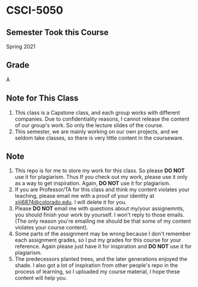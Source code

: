 # CSCI-5050

## Semester Took this Course
Spring 2021

## Grade
A

## Note for This Class
1. This class is a Capstone class, and each group works with different companies. Due to confidentiality reasons, I cannot release the content of our group's work. So only the lecture slides of the course.
2. This semester, we are mainly working on our own projects, and we seldom take classes, so there is very little content in the courseware.

## Note
1. This repo is for me to store my work for this class. So please **DO NOT** use it for plagiarism. Thus If you check out my work, please use it only as a way to get inspiration. Again, **DO NOT** use it for plagiarism.
2. If you are Professor/TA for this class and think my content violates your teaching, please email me with a proof of your identity at xiji6874@colorado.edu. I will delete it for you.
3. Please **DO NOT** email me with questions about my/your assignemnts, you should finish your work by yourself. I won't reply to those emails. (The only reason you're emailing me should be that some of my content violates your course content).
4. Some parts of the assignment may be wrong because I don't remember each assignment grades, so I put my grades for this course for your reference. Again please just have it for inspiration and **DO NOT** use it for plagiarism.
5. The predecessors planted trees, and the later generations enjoyed the shade. I also got a lot of inspiration from other people's repo in the process of learning, so I uploaded my course material, I hope these content will help you.